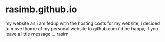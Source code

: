 # rasimb.github.io
my website
as i am fedup with the hosting costs for my website, i decided to move thome of my personal website to github.com
i´d be happy, if you leave a little message ...
rasim
